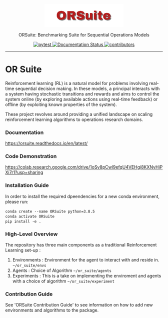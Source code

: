 <!-- Logo -->
<p align="center">
   <img src="https://raw.githubusercontent.com/cornell-orie/ORSuite/main/images/ORSuite.svg" width="50%">
</p>

<!-- Short description -->
<p align="center">
   ORSuite: Benchmarking Suite for Sequential Operations Models
</p>

<!-- The badges -->
<p align="center">
  <a href="https://github.com/cornell-orie/ORSuite/actions">
    <img alt="pytest" src="https://github.com/cornell-orie/ORSuite/workflows/Test/badge.svg">
  </a>
  <a href='https://orsuite.readthedocs.io/en/latest/?badge=latest'>
    <img src='https://readthedocs.org/projects/orsuite/badge/?version=latest' alt='Documentation Status' />
  </a>
   <!--
  <a href="https://img.shields.io/pypi/pyversions/ORSuite">
     <img alt="PyPI - Python Version" src="https://img.shields.io/pypi/pyversions/ORSuite">
  </a> 
   -->
   <a href="https://github.com/cornell-orie/ORSuite/graphs/contributors">
      <img alt="contributors" src="https://img.shields.io/github/contributors/cornell-orie/ORSuite">
   </a>
   <!--
   <a href="https://img.shields.io/pypi/dm/orsuite">
      <img alt="PyPI - Downloads" src="https://img.shields.io/pypi/dm/orsuite">
   </a> 
   -->
</p>






<!-- Horizontal rule -->
<hr>

<!-- Table of content -->



# OR Suite
Reinforcement learning (RL) is a natural model for problems involving real-time sequential decision making. In these models, a principal interacts with a system having stochastic transitions and rewards and aims to control the system online (by exploring available actions using real-time feedback) or offline (by exploiting known properties of the system).

These project revolves around providing a unified landscape on scaling reinforcement learning algorithms to operations research domains.

### Documentation
https://orsuite.readthedocs.io/en/latest/

### Code Demonstration
https://colab.research.google.com/drive/1oSv8pCwl9efqU4VEHgi8KXNvHiPXi7r1?usp=sharing

### Installation Guide

In order to install the required dpeendencies for a new conda environment, please run:
```
conda create --name ORSuite python=3.8.5
conda activate ORSuite
pip install -e .
```

### High-Level Overview

The repository has three main components as a traditional Reinforcement Learning set-up :
1. Environments : Environment for the agent to interact with and reside in. `~/or_suite/envs`
2. Agents : Choice of Algorithm `~/or_suite/agents`
3. Experiments : This is a take on implementing the enviroment and agents with a choice of algorithm `~/or_suite/experiment`

### Contribution Guide

See 'ORSuite Contribution Guide' to see information on how to add new environments and algorithms to the package.  
